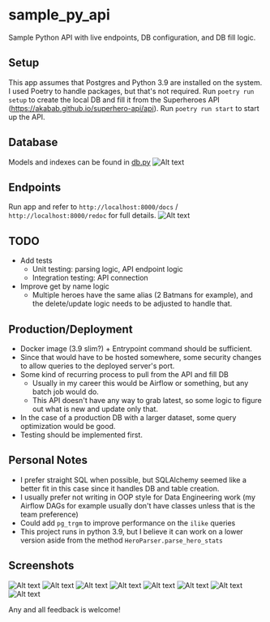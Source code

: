 # sample_py_api
Sample Python API with live endpoints, DB configuration, and DB fill logic.

## Setup ##
This app assumes that Postgres and Python 3.9 are installed on the system. I used Poetry to handle packages, but that's not required.
Run `poetry run setup` to create the local DB and fill it from the Superheroes API (https://akabab.github.io/superhero-api/api). Run `poetry run start` to start up the API.

## Database ##
Models and indexes can be found in [db.py](/superheroes/utils/db.py)
![Alt text](/screenshots/db_model.png?raw=true)

## Endpoints ##
Run app and refer to `http://localhost:8000/docs` / `http://localhost:8000/redoc` for full details.
![Alt text](/screenshots/api_docs.png?raw=true)

## TODO ##
- Add tests
  - Unit testing: parsing logic, API endpoint logic
  - Integration testing: API connection
- Improve get by name logic
  - Multiple heroes have the same alias (2 Batmans for example), and the delete/update logic needs to be adjusted to handle that.

## Production/Deployment ##
- Docker image (3.9 slim?) + Entrypoint command should be sufficient.
- Since that would have to be hosted somewhere, some security changes to allow queries to the deployed server's port.
- Some kind of recurring process to pull from the API and fill DB
  - Usually in my career this would be Airflow or something, but any batch job would do.
  - This API doesn't have any way to grab latest, so some logic to figure out what is new and update only that.
- In the case of a production DB with a larger dataset, some query optimization would be good.
- Testing should be implemented first.

## Personal Notes ##
- I prefer straight SQL when possible, but SQLAlchemy seemed like a better fit in this case since it handles DB and table creation.
- I usually prefer not writing in OOP style for Data Engineering work (my Airflow DAGs for example usually don't have classes unless that is the team preference)
- Could add `pg_trgm` to improve performance on the `ilike` queries
- This project runs in python 3.9, but I believe it can work on a lower version aside from the method `HeroParser.parse_hero_stats`

## Screenshots ##
![Alt text](/screenshots/hero_db.png?raw=true "Hero DB sample")
![Alt text](/screenshots/get_hero.png?raw=true "Get hero")
![Alt text](/screenshots/get_strongest.png?raw=true "Get strongest by stat")
![Alt text](/screenshots/get_team.png?raw=true "Get single team")
![Alt text](/screenshots/get_team_fuzzy.png?raw=true "Get all teams fuzzy search")
![Alt text](/screenshots/update_successful.png?raw=true "Update hero description")
![Alt text](/screenshots/update_stats_successful.png?raw=true "Update stats")
![Alt text](/screenshots/sample_error.png?raw=true "All errors return in the same format")


Any and all feedback is welcome!

